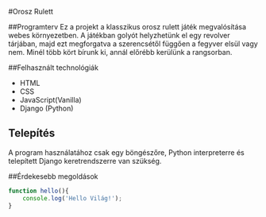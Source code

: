 #Orosz Rulett

##Programterv
Ez a projekt a klasszikus orosz rulett játék megvalósítása webes környezetben. A játékban golyót helyzhetünk el egy revolver tárjában, majd ezt megforgatva a szerencsétől függően a fegyver elsül vagy nem. Minél több kört bírunk ki, annál előrébb kerülünk a rangsorban.

##Felhasznált technológiák
- HTML
- CSS
- JavaScript(Vanilla)
- Django (Python)

## Telepítés
A program használatához csak egy böngészőre, Python interpreterre és telepített Django keretrendszerre van szükség.

##Érdekesebb megoldások
```javascript
function hello(){
	console.log('Hello Világ!');
}
```